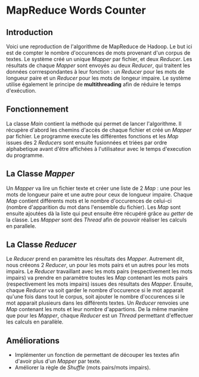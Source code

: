 # MapReduce Words Counter

## Introduction
Voici une reproduction de l'algorithme de MapReduce de Hadoop. Le but ici est de compter le nombre d'occurences de mots provenant d'un corpus de textes.
Le système créé un unique *Mapper* par fichier, et deux *Reducer*. Les résultats de chaque *Mapper* sont envoyés au deux *Reducer*, qui traitent les données corrrespondantes à leur fonction : un *Reducer* pour les mots de longueur paire et un *Reducer* pour les mots de longeur impaire. Le système utilise également le principe de **multithreading** afin de réduire le temps d'exécution.

## Fonctionnement
La classe *Main* contient la méthode qui permet de lancer l'algorithme. Il récupère d'abord les chemins d'accès de chaque fichier et créé un *Mapper* par fichier. Le programme execute les différentes fonctions et les *Map* issues des 2 *Reducers* sont ensuite fusionnées et triées par ordre alphabetique avant d'être affichées à l'utilisateur avec le temps d'execution du programme.

## La Classe *Mapper*
Un *Mapper* va lire un fichier texte et créer une liste de 2 *Map* : une pour les mots de longueur paire et une autre pour ceux de longueur impaire. Chaque *Map* contient différents mots et le nombre d'occurences de celui-ci (nombre d'apparition du mot dans l'ensemble du fichier). Les *Map* sont ensuite ajoutées dà la liste qui peut ensuite être récupéré grâce au *getter* de la classe. Les *Mapper* sont des *Thread* afin de pouvoir réaliser les calculs en parallele.

## La Classe *Reducer*
Le *Reducer* prend en paramètre les résultats des *Mapper*. Autrement dit, nous créeons 2 *Reducer*, un pour les mots pairs et un autres pour les mots impairs. Le *Reducer* travaillant avec les mots pairs (respectivement les mots impairs) va prendre en paramètre toutes les *Map* contenant les mots pairs (respectivement les mots impairs) issues des résultats des *Mapper*. Ensuite, chaque *Reducer* va soit garder le nombre d'occurence si le mot apparait qu'une fois dans tout le corpus, soit ajouter le nombre d'occurences si le mot apparait plusieurs dans les différents textes. Un *Reducer* renvoies une *Map* contenant les mots et leur nombre d'appartions. De la même manière que pour les *Mapper*, chaque *Reducer* est un *Thread* permettant d'effectuer les calculs en parallèle.

## Améliorations
* Implémenter un fonction de permettant de découper les textes afin d'avoir plus d'un *Mapper* par texte.
* Améliorer la règle de *Shuffle* (mots pairs/mots impairs).
